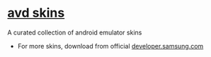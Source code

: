 # [avd skins](https://github.com/murshidazher/avd_skins)

A curated collection of android emulator skins

- For more skins, download from official [developer.samsung.com](https://developer.samsung.com/galaxy-emulator-skin/guide.html)
